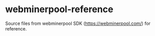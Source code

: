 # webminerpool-reference
Source files from webminerpool SDK (https://webminerpool.com/) for reference.
